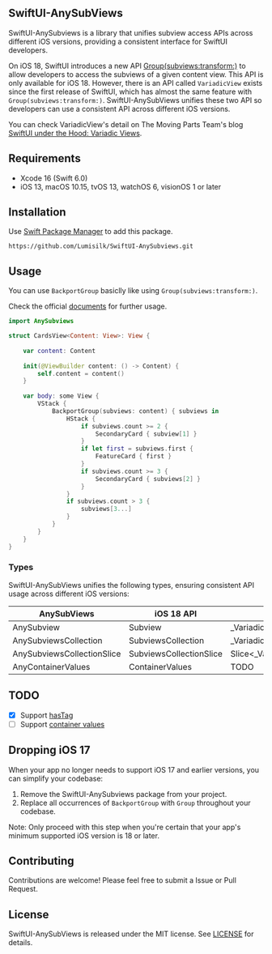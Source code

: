 ## SwiftUI-AnySubViews

SwiftUI-AnySubviews is a library that unifies subview access APIs across different iOS versions, providing a consistent interface for SwiftUI developers.

On iOS 18, SwiftUI introduces a new API [Group(subviews:transform:)](https://developer.apple.com/documentation/swiftui/group/init(subviews:transform:)) to allow developers to access the subviews of a given content view. This API is only available for iOS 18. However, there is an API called `VariadicView` exists since the first release of SwiftUI, which has almost the same feature with `Group(subviews:transform:)`. SwiftUI-AnySubViews unifies these two API so developers can use a consistent API across different iOS versions.

You can check VariadicView's detail on The Moving Parts Team's blog [SwiftUI under the Hood: Variadic Views](https://movingparts.io/variadic-views-in-swiftui).

## Requirements

- Xcode 16 (Swift 6.0)
- iOS 13, macOS 10.15, tvOS 13, watchOS 6, visionOS 1 or later

## Installation

Use [Swift Package Manager](https://developer.apple.com/documentation/xcode/adding-package-dependencies-to-your-app) to add this package.
```
https://github.com/Lumisilk/SwiftUI-AnySubviews.git
```

## Usage

You can use `BackportGroup` basiclly like using `Group(subviews:transform:)`.

Check the official [documents](https://developer.apple.com/documentation/swiftui/group/init(subviews:transform:)) for further usage.

```swift
import AnySubviews

struct CardsView<Content: View>: View {
    
    var content: Content
    
    init(@ViewBuilder content: () -> Content) {
        self.content = content()
    }
    
    var body: some View {
        VStack {
            BackportGroup(subviews: content) { subviews in
                HStack {
                    if subviews.count >= 2 {
                        SecondaryCard { subview[1] }
                    }
                    if let first = subviews.first {
                        FeatureCard { first }
                    }
                    if subviews.count >= 3 {
                        SecondaryCard { subviews[2] }
                    }
                }
                if subviews.count > 3 {
                    subviews[3...]
                }
            }
        }
    }
}
```

### Types

SwiftUI-AnySubViews unifies the following types, ensuring consistent API usage across different iOS versions:

| AnySubViews | iOS 18 API | below iOS 18 |
| --- | --- | --- |
| AnySubview | Subview | \_VariadicView_Children.Element |
| AnySubviewsCollection | SubviewsCollection | \_VariadicView_Children |
| AnySubviewsCollectionSlice | SubviewsCollectionSlice | Slice<_VariadicView_Children> |
| AnyContainerValues | ContainerValues | TODO |

## TODO

- [x] Support [hasTag](https://developer.apple.com/documentation/swiftui/containervalues/hastag(_:))
- [ ] Support [container values](https://developer.apple.com/documentation/swiftui/containervalues)

## Dropping iOS 17

When your app no longer needs to support iOS 17 and earlier versions, you can simplify your codebase:

1. Remove the SwiftUI-AnySubviews package from your project.
2. Replace all occurrences of `BackportGroup` with `Group` throughout your codebase.

Note: Only proceed with this step when you're certain that your app's minimum supported iOS version is 18 or later.

## Contributing

Contributions are welcome! Please feel free to submit a Issue or Pull Request.

## License

SwiftUI-AnySubViews is released under the MIT license. See [LICENSE](/LICENSE) for details.
